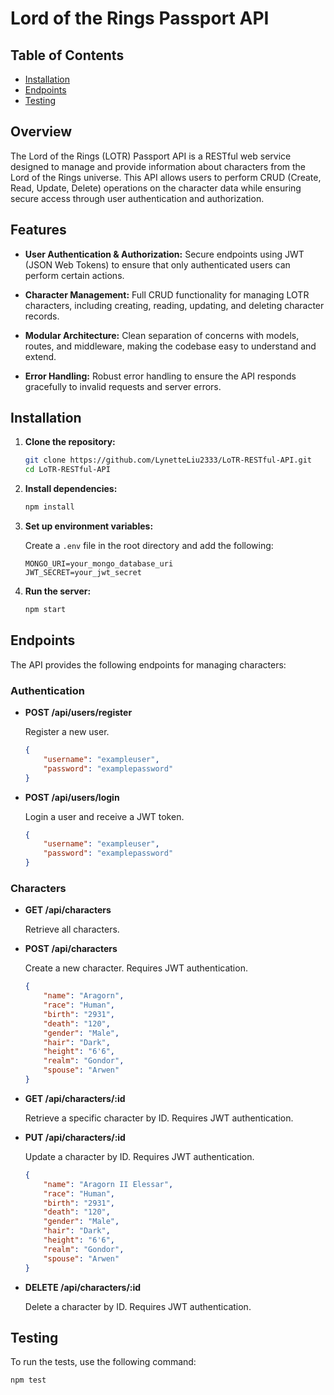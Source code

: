 # Lord of the Rings Passport API

## Table of Contents

- [Installation](#installation)
- [Endpoints](#endpoints)
- [Testing](#testing)

## Overview

The Lord of the Rings (LOTR) Passport API is a RESTful web service designed to manage and provide information about characters from the Lord of the Rings universe. This API allows users to perform CRUD (Create, Read, Update, Delete) operations on the character data while ensuring secure access through user authentication and authorization.

## Features

- **User Authentication & Authorization:** Secure endpoints using JWT (JSON Web Tokens) to ensure that only authenticated users can perform certain actions.

- **Character Management:** Full CRUD functionality for managing LOTR characters, including creating, reading, updating, and deleting character records.

- **Modular Architecture:** Clean separation of concerns with models, routes, and middleware, making the codebase easy to understand and extend.

- **Error Handling:** Robust error handling to ensure the API responds gracefully to invalid requests and server errors.

## Installation

1. **Clone the repository:**

    ```bash
    git clone https://github.com/LynetteLiu2333/LoTR-RESTful-API.git
    cd LoTR-RESTful-API
    ```

2. **Install dependencies:**

    ```bash
    npm install
    ```

3. **Set up environment variables:**

    Create a `.env` file in the root directory and add the following:

    ```env
    MONGO_URI=your_mongo_database_uri
    JWT_SECRET=your_jwt_secret
    ```

4. **Run the server:**

    ```bash
    npm start
    ```

## Endpoints

The API provides the following endpoints for managing characters:

### Authentication

- **POST /api/users/register**

    Register a new user.

    ```json
    {
        "username": "exampleuser",
        "password": "examplepassword"
    }
    ```

- **POST /api/users/login**

    Login a user and receive a JWT token.

    ```json
    {
        "username": "exampleuser",
        "password": "examplepassword"
    }
    ```

### Characters

- **GET /api/characters**

    Retrieve all characters.

- **POST /api/characters**

    Create a new character. Requires JWT authentication.

    ```json
    {
        "name": "Aragorn",
        "race": "Human",
        "birth": "2931",
        "death": "120",
        "gender": "Male",
        "hair": "Dark",
        "height": "6'6",
        "realm": "Gondor",
        "spouse": "Arwen"
    }
    ```

- **GET /api/characters/:id**

    Retrieve a specific character by ID. Requires JWT authentication.

- **PUT /api/characters/:id**

    Update a character by ID. Requires JWT authentication.

    ```json
    {
        "name": "Aragorn II Elessar",
        "race": "Human",
        "birth": "2931",
        "death": "120",
        "gender": "Male",
        "hair": "Dark",
        "height": "6'6",
        "realm": "Gondor",
        "spouse": "Arwen"
    }
    ```

- **DELETE /api/characters/:id**

    Delete a character by ID. Requires JWT authentication.

## Testing

To run the tests, use the following command:

```bash
npm test
```
